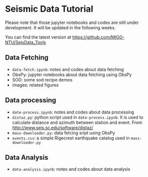 # Seismic Data Tutorial

Please note that those jupyter notebooks and codes are still under development. It will be updated in the following weeks.

You can find the latest version at https://github.com/MIGG-NTU/SeisData_Tools

## Data Fetching

- `data-fetch.ipynb`: notes and codes about data fetching
- ObsPy: jupyter notebooks about data fetching using ObsPy
- SOD: some sod recipe demos
- images: related figures


## Data processing

- `date-process.ipynb`: notes and codes about data processing
- `distaz.py`: python script used in `date-process.ipynb`. It is used to calculate distance and azimuth between station and event. From http://www.seis.sc.edu/software/distaz/
- `mass-downloader.py`: data fetcing sript using ObsPy
- `events.csv`: a simple Rigecrest earthquake catalog used in `mass-downloader.py`


## Data Analysis

- `data-analysis.ipynb`: notes and codes about data analysis

